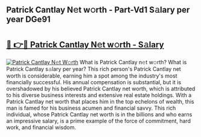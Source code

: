 ## Patrick Cantlay N𝚎t w𝚘rth - Part-Vd1 S𝚊lary per year DGe91

# <h2><a href="http://gc1n7c.nevu.top/?p=Patrick+Cantlay">🔗 👉🔴 Patrick Cantlay N𝚎t w𝚘rth - S𝚊lary</a></h2>

[![Patrick Cantlay N𝚎t W𝚘rth](https://i.imgur.com/Oavwk0R.jpeg)](http://gc1n7c.nevu.top/?p=Patrick+Cantlay)
What is Patrick Cantlay n𝚎t w𝚘rth? What is Patrick Cantlay s𝚊lary per year?
This rich person's Patrick Cantlay net worth is considerable, earning him a spot among the industry's most financially successful. His annual compensation is substantial, but it is overshadowed by his believed Patrick Cantlay net worth, which is attributed to his diverse business interests and extensive real estate holdings. With a Patrick Cantlay net worth that places him in the top echelons of wealth, this man is famed for his business acumen and financial savvy. This rich individual, whose Patrick Cantlay net worth is in the billions and who earns an impressive salary, is a prime example of the force of commitment, hard work, and financial wisdom.
